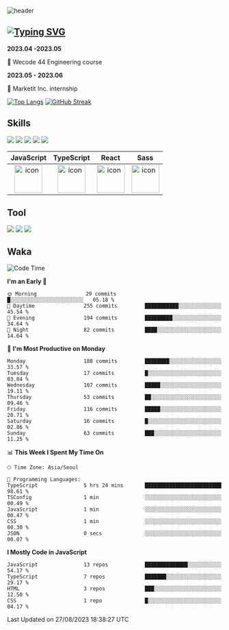  ![header](https://capsule-render.vercel.app/api?type=waving&color=6994CDEE&text=&animation=twinkling&height=80)

## [![Typing SVG](https://readme-typing-svg.demolab.com?font=Alkatra&weight=500&size=45&duration=4000&pause=3&color=6994CDEE&center=false&vCenter=false&multiline=true&repeat=true&width=1000&height=100&lines=Welcome+to+Geonoooo's+GitHub!👋)](https://git.io/typing-svg)



**2023.04 -2023.05**  

🔎 Wecode 44 Engineering course



**2023.05 - 2023.06**

🧣 Marketit Inc. internship




[![Top Langs](https://github-readme-stats.vercel.app/api/top-langs/?username=alchogh&layout=donut)](https://github.com/alchogh/github-readme-stats) 
[![GitHub Streak](https://streak-stats.demolab.com/?user=alchogh)](https://git.io/streak-stats)



## Skills

<div>
    <img src="https://img.shields.io/badge/html5-E34F26?style=flat&logo=HTML5&logoColor=white"/>
    <img src="https://img.shields.io/badge/css3-1572B6?style=flat&logo=CSS3&logoColor=white"/>
    <img src="https://img.shields.io/badge/styled--components-8D5078?style=flat&logo=styled-components&logoColor=white"/>
    <img src="https://img.shields.io/badge/Next.js-000000?style=flat-square&logo=Next.js&logoColor=white"/> 
    <img src="https://img.shields.io/badge/Tailwind CSS-06B6D4?style=flat-square&logo=Tailwind CSS&logoColor=white"/>
</div>



|JavaScript|TypeScript|React|Sass| 
| :--: | :--: | :--: | :--: |
| <img src="https://techstack-generator.vercel.app/js-icon.svg" alt="icon" width="65" height="65" /> | <img src="https://techstack-generator.vercel.app/ts-icon.svg" alt="icon" width="65" height="65" /> | <img src="https://techstack-generator.vercel.app/react-icon.svg" alt="icon" width="65" height="65" /> | <img src="https://techstack-generator.vercel.app/sass-icon.svg" alt="icon" width="65" height="65" /></div> |




## Tool
<div>
<img src="https://img.shields.io/badge/vsCode-007ACC?style=flat&logo=Visual Studio Code&logoColor=white"/>
<img src="https://img.shields.io/badge/Git-F05032?style=flat&logo=Git&logoColor=white"/> <img src="https://img.shields.io/badge/GitHub-181717?style=flat&logo=GitHub&logoColor=white"/>
</div>


## Waka

  <!--START_SECTION:waka-->
![Code Time](http://img.shields.io/badge/Code%20Time-403%20hrs%203%20mins-blue)

**I'm an Early 🐤** 

```text
🌞 Morning                29 commits          █░░░░░░░░░░░░░░░░░░░░░░░░   05.18 % 
🌆 Daytime                255 commits         ███████████░░░░░░░░░░░░░░   45.54 % 
🌃 Evening                194 commits         █████████░░░░░░░░░░░░░░░░   34.64 % 
🌙 Night                  82 commits          ████░░░░░░░░░░░░░░░░░░░░░   14.64 % 
```
📅 **I'm Most Productive on Monday** 

```text
Monday                   188 commits         ████████░░░░░░░░░░░░░░░░░   33.57 % 
Tuesday                  17 commits          █░░░░░░░░░░░░░░░░░░░░░░░░   03.04 % 
Wednesday                107 commits         █████░░░░░░░░░░░░░░░░░░░░   19.11 % 
Thursday                 53 commits          ██░░░░░░░░░░░░░░░░░░░░░░░   09.46 % 
Friday                   116 commits         █████░░░░░░░░░░░░░░░░░░░░   20.71 % 
Saturday                 16 commits          █░░░░░░░░░░░░░░░░░░░░░░░░   02.86 % 
Sunday                   63 commits          ███░░░░░░░░░░░░░░░░░░░░░░   11.25 % 
```


📊 **This Week I Spent My Time On** 

```text
🕑︎ Time Zone: Asia/Seoul

💬 Programming Languages: 
TypeScript               5 hrs 24 mins       █████████████████████████   98.61 % 
TSConfig                 1 min               ░░░░░░░░░░░░░░░░░░░░░░░░░   00.49 % 
JavaScript               1 min               ░░░░░░░░░░░░░░░░░░░░░░░░░   00.47 % 
CSS                      1 min               ░░░░░░░░░░░░░░░░░░░░░░░░░   00.30 % 
JSON                     0 secs              ░░░░░░░░░░░░░░░░░░░░░░░░░   00.07 % 
```

**I Mostly Code in JavaScript** 

```text
JavaScript               13 repos            ██████████████░░░░░░░░░░░   54.17 % 
TypeScript               7 repos             ███████░░░░░░░░░░░░░░░░░░   29.17 % 
HTML                     3 repos             ███░░░░░░░░░░░░░░░░░░░░░░   12.50 % 
CSS                      1 repo              █░░░░░░░░░░░░░░░░░░░░░░░░   04.17 % 
```




 Last Updated on 27/08/2023 18:38:27 UTC
<!--END_SECTION:waka-->





